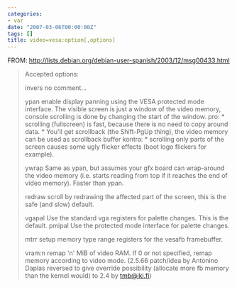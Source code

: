 ```yaml
---
categories:
- var
date: "2007-03-06T00:00:00Z"
tags: []
title: video=vesa:option[,options]
---
```


FROM: <http://lists.debian.org/debian-user-spanish/2003/12/msg00433.html>

> Accepted options:
> 
> invers	no comment...
> 
> ypan	enable display panning using the VESA protected mode  
> 	interface.  The visible screen is just a window of the
> 	video memory, console scrolling is done by changing the
> 	start of the window.
> 	pro:	* scrolling (fullscreen) is fast, because there is
> 		  no need to copy around data. 
> 		* You'll get scrollback (the Shift-PgUp thing),
> 		  the video memory can be used as scrollback buffer
> 	kontra: * scrolling only parts of the screen causes some
> 		  ugly flicker effects (boot logo flickers for 
> 		  example).
> 
> ywrap	Same as ypan, but assumes your gfx board can wrap-around 
> 	the video memory (i.e. starts reading from top if it
> 	reaches the end of video memory).  Faster than ypan.
> 
> redraw	scroll by redrawing the affected part of the screen, this 
> 	is the safe (and slow) default.
> 
> vgapal	Use the standard vga registers for palette changes.
> 	This is the default.
> pmipal	Use the protected mode interface for palette changes.
> 
> mtrr	setup memory type range registers for the vesafb framebuffer. 
> 
> vram:n  remap 'n' MiB of video RAM. If 0 or not specified, remap memory
>         according to video mode. (2.5.66 patch/idea by Antonino Daplas
> 	reversed to give override possibility (allocate more fb memory 
> 	than the kernel would) to 2.4 by [tmb@iki.fi](mailto:tmb@iki.fi))
